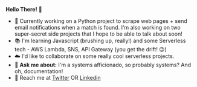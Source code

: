 **Hello There!** :wave:

- :snake: Currently working on a Python project to scrape web pages + send email notifications when a match is found. I'm also working on two super-secret side projects that I hope to be able to talk about soon!
- :books: I'm learning Javascript (brushing up, really!) and some Serverless tech - AWS Lambda, SNS, API Gateway (you get the drift! :wink:)
- :cloud: I'd like to collaborate on some really cool serverless projects.
- :thought_balloon: **Ask me about:**  I'm a systems afficionado, so probably systems? And oh, documentation!
- :email: Reach me at [Twitter](https://twitter.com/Divya_Mohan02) OR [Linkedin](https://www.linkedin.com/in/divya-mohan0209/)


